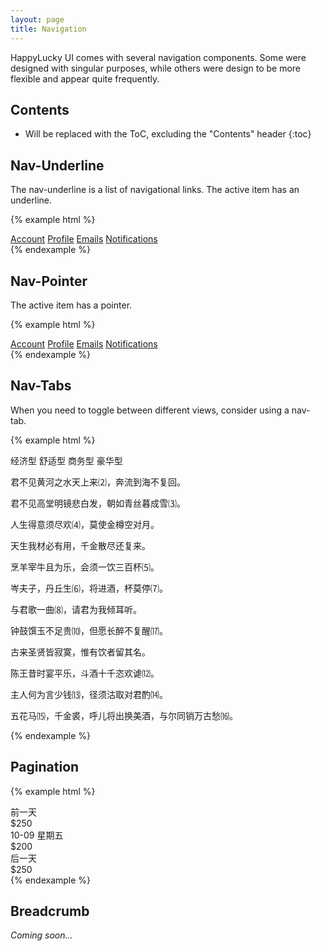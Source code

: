 ```yaml
---
layout: page
title: Navigation
---
```


HappyLucky UI comes with several navigation components. Some were designed with singular purposes, while others were design to be more flexible and appear quite frequently.

## Contents

* Will be replaced with the ToC, excluding the "Contents" header
{:toc}

## Nav-Underline

The nav-underline is a list of navigational links. The active item has an underline.

{% example html %}
<nav class="hl-nav hl-nav-underline hl-row">
  <a class="hl-nav-item hl-col-3 hl-active" href="#">Account</a>
  <a class="hl-nav-item hl-col-3" href="#">Profile</a>
  <a class="hl-nav-item hl-col-3" href="#">Emails</a>
  <a class="hl-nav-item hl-col-3" href="#">Notifications</a>
</nav>
{% endexample %}

## Nav-Pointer

The active item has a pointer.

{% example html %}
<nav class="hl-nav hl-nav-pointer hl-row">
  <a class="hl-nav-item hl-col-3 hl-active" href="#">Account</a>
  <a class="hl-nav-item hl-col-3" href="#">Profile</a>
  <a class="hl-nav-item hl-col-3" href="#">Emails</a>
  <a class="hl-nav-item hl-col-3" href="#">Notifications</a>
</nav>
{% endexample %}

## Nav-Tabs

When you need to toggle between different views, consider using a nav-tab.

{% example html %}
<nav class="hl-nav hl-nav-tabs hl-row">
  <a class="hl-nav-item hl-col-3">经济型</a>
  <a class="hl-nav-item hl-col-3 hl-active">舒适型</a>
  <a class="hl-nav-item hl-col-3">商务型</a>
  <a class="hl-nav-item hl-col-3 nav-item-last">豪华型</a>
</nav>
<div>
  <p>君不见黄河之水天上来⑵，奔流到海不复回。</p>
  <p>君不见高堂明镜悲白发，朝如青丝暮成雪⑶。</p>
  <p>人生得意须尽欢⑷，莫使金樽空对月。</p>
  <p>天生我材必有用，千金散尽还复来。</p>
  <p>烹羊宰牛且为乐，会须一饮三百杯⑸。</p>
  <p>岑夫子，丹丘生⑹，将进酒，杯莫停⑺。</p>
  <p>与君歌一曲⑻，请君为我倾耳听。</p>
  <p>钟鼓馔玉不足贵⑽，但愿长醉不复醒⒄。</p>
  <p>古来圣贤皆寂寞，惟有饮者留其名。</p>
  <p>陈王昔时宴平乐，斗酒十千恣欢谑⑿。</p>
  <p>主人何为言少钱⒀，径须沽取对君酌⒁。</p>
  <p>五花马⒂，千金裘，呼儿将出换美酒，与尔同销万古愁⒃。</p>
</div>
{% endexample %}

## Pagination

{% example html %}
<nav class="hl-nav hl-nav-pagination">
  <div class="hl-row">
    <div class="hl-col-4 hl-text-left">
      <a class="hl-nav-item">
        <span class="hl-inline-block hl-icon-arrow-left"></span>
        <span class="hl-inline-block">
          <div class="hl-text-sm">前一天</div>
          <div class="hl-text-sm">$250</div>
        </span>
      </a>
    </div>
    <div class="hl-col-4 hl-text-center">
      <a class="hl-nav-item hl-text-normal">
        <div class="hl-text-sm">10-09 星期五</div>
        <div class="hl-text-sm">
          <span class="hl-inline-block">$200</span>
          <span class="hl-inline-block hl-icon-arrow-dropdown hl-text-blue"></span>
        </div>
      </a>
    </div>
    <div class="hl-col-4 hl-text-right">
      <a class="hl-nav-item">
        <span class="hl-inline-block">
          <div class="hl-text-sm">后一天</div>
          <div class="hl-text-sm">$250</div>
        </span>
        <span class="hl-inline-block hl-icon-arrow-right"></span>
      </a>
    </div>
  </div>
</nav>
{% endexample %}


## Breadcrumb

*Coming soon...*
